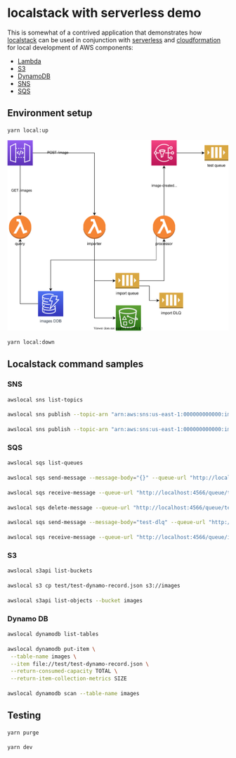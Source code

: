 # localstack with serverless demo

This is somewhat of a contrived application that demonstrates how [localstack](https://localstack.cloud/) can be used in conjunction with [serverless](https://www.serverless.com/) and [cloudformation](https://aws.amazon.com/cloudformation/) for local development of AWS components:

- [Lambda](https://aws.amazon.com/lambda/)
- [S3](https://aws.amazon.com/s3/)
- [DynamoDB](https://aws.amazon.com/dynamodb/)
- [SNS](https://aws.amazon.com/sns/)
- [SQS](https://aws.amazon.com/sqs/)

## Environment setup

```bash
yarn local:up
```

![architecture](./design/architecture.svg)

```bash
yarn local:down
```

## Localstack command samples

### SNS

```bash
awslocal sns list-topics

awslocal sns publish --topic-arn "arn:aws:sns:us-east-1:000000000000:image-created" --message 'test image created message'

awslocal sns publish --topic-arn "arn:aws:sns:us-east-1:000000000000:image-updated" --message 'test image updated message'
```

### SQS

```bash
awslocal sqs list-queues

awslocal sqs send-message --message-body="{}" --queue-url "http://localhost:4566/queue/test"

awslocal sqs receive-message --queue-url "http://localhost:4566/queue/test" --max-number-of-messages 10

awslocal sqs delete-message --queue-url "http://localhost:4566/queue/test" --receipt-handle <handle>

awslocal sqs send-message --message-body="test-dlq" --queue-url "http://localhost:4566/queue/imports"

awslocal sqs receive-message --queue-url "http://localhost:4566/queue/imports-dlq" --max-number-of-messages 10
```

### S3

```bash
awslocal s3api list-buckets

awslocal s3 cp test/test-dynamo-record.json s3://images

awslocal s3api list-objects --bucket images
```

### Dynamo DB

```bash
awslocal dynamodb list-tables

awslocal dynamodb put-item \
 --table-name images \
 --item file://test/test-dynamo-record.json \
 --return-consumed-capacity TOTAL \
 --return-item-collection-metrics SIZE

awslocal dynamodb scan --table-name images
```

## Testing

```bash
yarn purge

yarn dev
```
